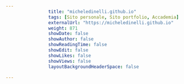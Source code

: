 ```yaml
---
                title: "micheledinelli.github.io"
                tags: [Sito personale, Sito portfolio, Accademia]
                externalUrl: "https://micheledinelli.github.io"
                weight: 871
                showDate: false
                showAuthor: false
                showReadingTime: false
                showEdit: false
                showLikes: false
                showViews: false
                layoutBackgroundHeaderSpace: false
                
---
```


